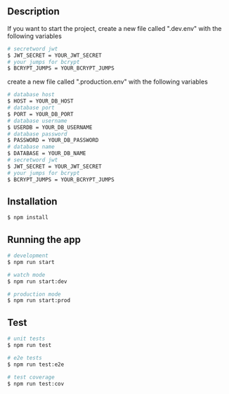 ## Description

If you want to start the project, create a new file called ".dev.env" with the following variables

```bash
# secretword jwt
$ JWT_SECRET = YOUR_JWT_SECRET
# your jumps for bcrypt
$ BCRYPT_JUMPS = YOUR_BCRYPT_JUMPS
```

create a new file called ".production.env" with the following variables

```bash
# database host
$ HOST = YOUR_DB_HOST
# database port
$ PORT = YOUR_DB_PORT
# database username
$ USERDB = YOUR_DB_USERNAME
# database password
$ PASSWORD = YOUR_DB_PASSWORD
# database name
$ DATABASE = YOUR_DB_NAME
# secretword jwt
$ JWT_SECRET = YOUR_JWT_SECRET
# your jumps for bcrypt
$ BCRYPT_JUMPS = YOUR_BCRYPT_JUMPS
```

## Installation

```bash
$ npm install
```

## Running the app

```bash
# development
$ npm run start

# watch mode
$ npm run start:dev

# production mode
$ npm run start:prod
```

## Test

```bash
# unit tests
$ npm run test

# e2e tests
$ npm run test:e2e

# test coverage
$ npm run test:cov
```
